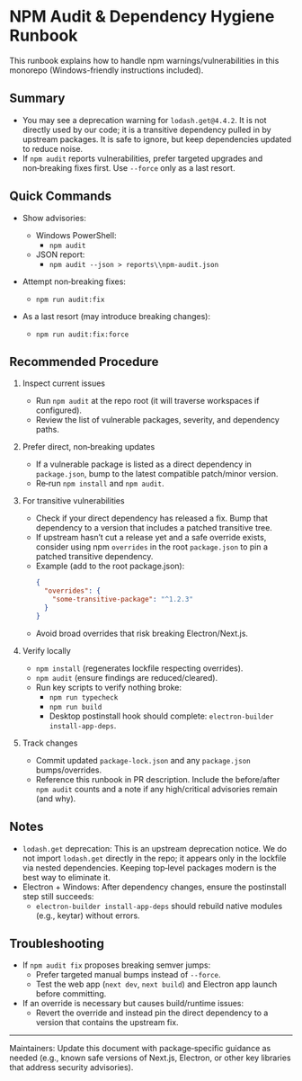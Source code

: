 # NPM Audit & Dependency Hygiene Runbook

This runbook explains how to handle npm warnings/vulnerabilities in this monorepo (Windows-friendly instructions included).

## Summary
- You may see a deprecation warning for `lodash.get@4.4.2`. It is not directly used by our code; it is a transitive dependency pulled in by upstream packages. It is safe to ignore, but keep dependencies updated to reduce noise.
- If `npm audit` reports vulnerabilities, prefer targeted upgrades and non‑breaking fixes first. Use `--force` only as a last resort.

## Quick Commands

- Show advisories:
  - Windows PowerShell:
    - `npm audit`
  - JSON report:
    - `npm audit --json > reports\\npm-audit.json`

- Attempt non‑breaking fixes:
  - `npm run audit:fix`

- As a last resort (may introduce breaking changes):
  - `npm run audit:fix:force`

## Recommended Procedure

1. Inspect current issues
   - Run `npm audit` at the repo root (it will traverse workspaces if configured).
   - Review the list of vulnerable packages, severity, and dependency paths.

2. Prefer direct, non‑breaking updates
   - If a vulnerable package is listed as a direct dependency in `package.json`, bump to the latest compatible patch/minor version.
   - Re‑run `npm install` and `npm audit`.

3. For transitive vulnerabilities
   - Check if your direct dependency has released a fix. Bump that dependency to a version that includes a patched transitive tree.
   - If upstream hasn’t cut a release yet and a safe override exists, consider using npm `overrides` in the root `package.json` to pin a patched transitive dependency.
   - Example (add to the root package.json):
     ```json
     {
       "overrides": {
         "some-transitive-package": "^1.2.3"
       }
     }
     ```
   - Avoid broad overrides that risk breaking Electron/Next.js.

4. Verify locally
   - `npm install` (regenerates lockfile respecting overrides).
   - `npm audit` (ensure findings are reduced/cleared).
   - Run key scripts to verify nothing broke:
     - `npm run typecheck`
     - `npm run build`
     - Desktop postinstall hook should complete: `electron-builder install-app-deps`.

5. Track changes
   - Commit updated `package-lock.json` and any `package.json` bumps/overrides.
   - Reference this runbook in PR description. Include the before/after `npm audit` counts and a note if any high/critical advisories remain (and why).

## Notes
- `lodash.get` deprecation: This is an upstream deprecation notice. We do not import `lodash.get` directly in the repo; it appears only in the lockfile via nested dependencies. Keeping top‑level packages modern is the best way to eliminate it.
- Electron + Windows: After dependency changes, ensure the postinstall step still succeeds:
  - `electron-builder install-app-deps` should rebuild native modules (e.g., keytar) without errors.

## Troubleshooting
- If `npm audit fix` proposes breaking semver jumps:
  - Prefer targeted manual bumps instead of `--force`.
  - Test the web app (`next dev`, `next build`) and Electron app launch before committing.
- If an override is necessary but causes build/runtime issues:
  - Revert the override and instead pin the direct dependency to a version that contains the upstream fix.

---
Maintainers: Update this document with package‑specific guidance as needed (e.g., known safe versions of Next.js, Electron, or other key libraries that address security advisories).